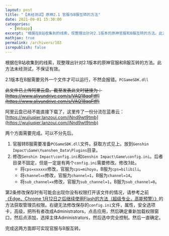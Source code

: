 ```yaml
---
layout: post
title: "【未经测试】原神2.1 官服与B服互转的方法"
date: 2021-09-01 15:30:00
categories: 
  - [Webapp]
excerpt: "根据在B站收集到的线索，现整理出针对2.1版本的原神官服和B服互转的方法。此方法未经测试，不保证有效。"
mathjax: true
permalink: /archivers/103
isrepublish: false
---
```


根据在B站收集到的线索，现整理出针对2.1版本的原神官服和B服互转的方法。此方法未经测试，不保证有效。

2.1版本在B服需要另外一个文件才可以运行，不然会报错。```PCGameSDK.dll```

~~此文件已上传阿里云盘。截至发表此文时链接为：[https://www.aliyundrive.com/s/VAQ18qqFtff](https://www.aliyundrive.com/s/VAQ18qqFtff)~~

阿里云盘已经不能直接下载了，这里传了一份分流在蓝奏云：[https://wujiuqier.lanzoui.com/iNnd9wt9tmb](https://wujiuqier.lanzoui.com/iNnd9wt9tmb)



两个方面需要完成。可以不分先后。

1. 官服转B服需要准备```PCGameSDK.dll```文件。获取方式见上。放到```Genshin Impact\Game\Yuanshen_Data\Plugins```目录。
2. 修改```Genshin Impact\config.ini```和```Genshin Impact\Game\config.ini```。后者目录不固定，但是一定是有两个```config.ini```需要修改。修改3处。
    * 将```cps=xxxxxx```修改，官服为```cps=mihoyo```，B服为```cps=bilibili```。
    * 将```channel=x```修改，官服为```channel=1```，B服为```channel=14```。
    * 将```sub_channel=x```修改，官服为```sub_channel=1```，B服为```sub_channel=0```。

第2条修改保存时有可能会出现你没有权限打开该文件的情况，请参考之前[《Edge、Chrome 1月12日之后继续使用Flash的方法（超级专业，高能预警）》](63.html)的方法获取管理员权限。右键无法修改保存的```config.ini```文件，属性，安全选项卡，高级，把所有者改成Administrators，点击应用，然后确定重新加载权限窗口，然后点添加，选择主体Administrators，然后选中完全控制。然后一直确定。

完成这两方面即可实现官服与B服互转。